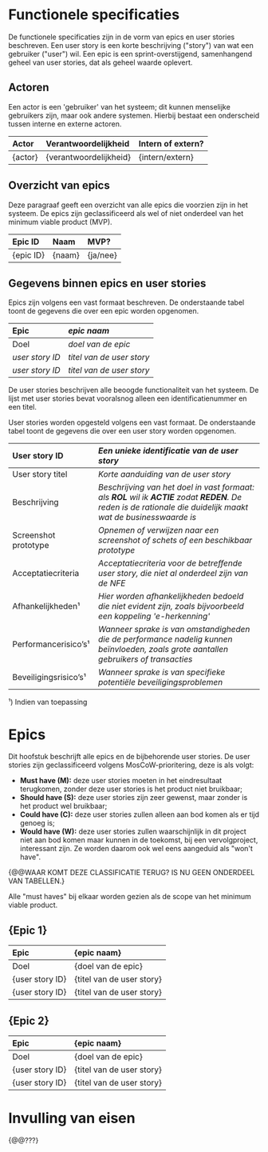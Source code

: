 # Functionele specificaties

De functionele specificaties zijn in de vorm van epics en user stories beschreven. Een user story is een korte beschrijving ("story") van wat een gebruiker ("user") wil. Een epic is een sprint-overstijgend, samenhangend geheel van user stories, dat als geheel waarde oplevert.

## Actoren

Een actor is een 'gebruiker' van het systeem; dit kunnen menselijke gebruikers zijn, maar ook andere systemen. Hierbij bestaat een onderscheid tussen interne en externe actoren.

| Actor | Verantwoordelijkheid | Intern of extern? |
|:----|:----|:----|
| {actor} | {verantwoordelijkheid} | {intern/extern} |

## Overzicht van epics

Deze paragraaf geeft een overzicht van alle epics die voorzien zijn in het systeem. De epics zijn geclassificeerd als wel of niet onderdeel van het minimum viable product (MVP).

| Epic ID | Naam | MVP? |
|:----|:----|:----|
| {epic ID} | {naam} | {ja/nee} |

## Gegevens binnen epics en user stories

Epics zijn volgens een vast formaat beschreven. De onderstaande tabel toont de gegevens die over een epic worden opgenomen.

| Epic | *epic naam* |
|:----|:----|
| Doel | *doel van de epic* |
| *user story ID* | *titel van de user story* |
| *user story ID* | *titel van de user story* |

De user stories beschrijven alle beoogde functionaliteit van het systeem. De lijst met user stories bevat vooralsnog alleen een identificatienummer en een titel.

User stories worden opgesteld volgens een vast formaat. De onderstaande tabel toont de gegevens die over een user story worden opgenomen.

| User story ID | *Een unieke identificatie van de user story* |
|:----|:----|
| User story titel | *Korte aanduiding van de user story* |
| Beschrijving | *Beschrijving van het doel in vast formaat: als __ROL__ wil ik __ACTIE__ zodat __REDEN__. De reden is de rationale die duidelijk maakt wat de businesswaarde is* |
| Screenshot prototype | *Opnemen of verwijzen naar een screenshot of schets of een beschikbaar prototype* |
| Acceptatiecriteria | *Acceptatiecriteria voor de betreffende user story, die niet al onderdeel zijn van de NFE* |
| Afhankelijkheden¹ | *Hier worden afhankelijkheden bedoeld die niet evident zijn, zoals bijvoorbeeld een koppeling 'e-herkenning'* |
| Performancerisico’s¹ | *Wanneer sprake is van omstandigheden die de performance nadelig kunnen beïnvloeden, zoals grote aantallen gebruikers of transacties* |
| Beveiligingsrisico’s¹ | *Wanneer sprake is van specifieke potentiële beveiligingsproblemen* |

¹) Indien van toepassing

# Epics

Dit hoofstuk beschrijft alle epics en de bijbehorende user stories. De user stories zijn geclassificeerd volgens MosCoW-prioritering, deze is als volgt:

* **Must have (M):** deze user stories moeten in het eindresultaat terugkomen, zonder deze user stories is het product niet bruikbaar;
* **Should have (S):** deze user stories zijn zeer gewenst, maar zonder is het product wel bruikbaar;
* **Could have (C):** deze user stories zullen alleen aan bod komen als er tijd genoeg is;
* **Would have (W):** deze user stories zullen waarschijnlijk in dit project niet aan bod komen maar kunnen in de toekomst, bij een vervolgproject, interessant zijn. Ze worden daarom ook wel eens aangeduid als "won't have".

{@@WAAR KOMT DEZE CLASSIFICATIE TERUG? IS NU GEEN ONDERDEEL VAN TABELLEN.}

Alle "must haves" bij elkaar worden gezien als de scope van het minimum viable product.

## {Epic 1}

| Epic | {epic naam} |
|:----|:----|
| Doel | {doel van de epic} |
| {user story ID} | {titel van de user story} |
| {user story ID} | {titel van de user story} |

## {Epic 2}

| Epic | {epic naam} |
|:----|:----|
| Doel | {doel van de epic} |
| {user story ID} | {titel van de user story} |
| {user story ID} | {titel van de user story} |

# Invulling van eisen

{@@???}

